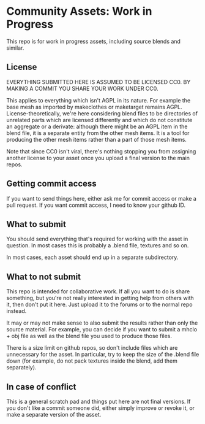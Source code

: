 # Community Assets: Work in Progress

This repo is for work in progress assets, including source blends and similar.

## License

EVERYTHING SUBMITTED HERE IS ASSUMED TO BE LICENSED CC0. BY MAKING A COMMIT YOU SHARE YOUR WORK UNDER CC0.

This applies to everything which isn't AGPL in its nature. For example the base mesh as imported by makeclothes or maketarget remains AGPL. License-theoretically, we're here considering
blend files to be directories of unrelated parts which are licensed differently and which do not constitute an aggregate or a derivate: although there might be an AGPL item in the blend 
file, it is a separate entity from the other mesh items. It is a tool for producing the other mesh items rather than a part of those mesh items.

Note that since CC0 isn't viral, there's nothing stopping you from assigning another license to your asset once you upload a final version to the main repos.

## Getting commit access

If you want to send things here, either ask me for commit access or make a pull request. If you want commit access, I need to know your github ID. 

## What to submit

You should send everything that's required for working with the asset in question. In most cases this is probably a .blend file, textures and so on. 

In most cases, each asset should end up in a separate subdirectory. 

## What to not submit

This repo is intended for collaborative work. If all you want to do is share something, but you're not really interested in getting help from others with it, then don't put it here. Just upload it to the forums or to the normal repo instead.

It may or may not make sense to also submit the results rather than only the source material. For example, you can decide if you want to submit a mhclo + obj file as well as the blend file you used to produce those files. 

There is a size limit on github repos, so don't include files which are unnecessary for the asset. In particular, try to keep the size of the .blend file down (for example, do not pack textures inside the blend, add them separately).

## In case of conflict

This is a general scratch pad and things put here are not final versions. If you don't like a commit someone did, either simply improve or revoke it, or make a separate version of the asset. 

